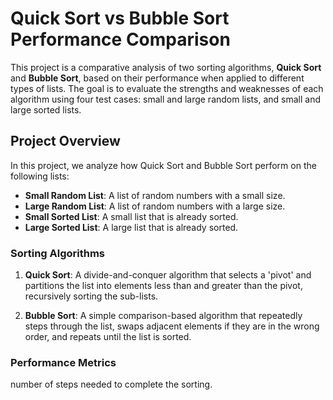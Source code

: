 # Quick Sort vs Bubble Sort Performance Comparison

This project is a comparative analysis of two sorting algorithms, **Quick Sort** and **Bubble Sort**, 
based on their performance when applied to different types of lists. The goal is to evaluate the strengths and weaknesses of 
each algorithm using four test cases: small and large random lists, and small and large sorted lists.

## Project Overview

In this project, we analyze how Quick Sort and Bubble Sort perform on the following lists:

- **Small Random List**: A list of random numbers with a small size.
- **Large Random List**: A list of random numbers with a large size.
- **Small Sorted List**: A small list that is already sorted.
- **Large Sorted List**: A large list that is already sorted.

### Sorting Algorithms

1. **Quick Sort**: A divide-and-conquer algorithm that selects a 'pivot' and partitions the list into elements less than and greater than the pivot, recursively sorting the sub-lists.
   
2. **Bubble Sort**: A simple comparison-based algorithm that repeatedly steps through the list, swaps adjacent elements if they are in the wrong order, and repeats until the list is sorted.

### Performance Metrics

number of steps needed to complete the sorting.

